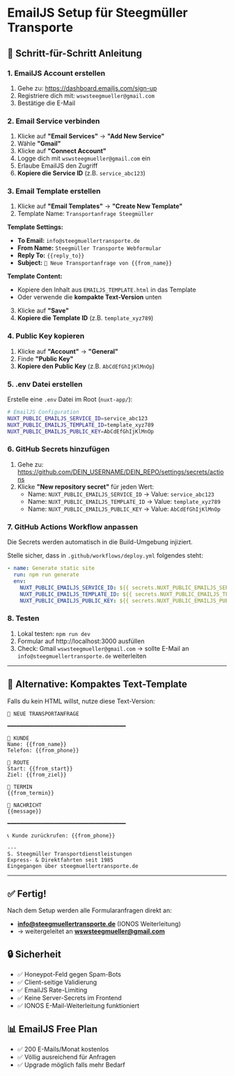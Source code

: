 # EmailJS Setup für Steegmüller Transporte

## 📧 Schritt-für-Schritt Anleitung

### 1. EmailJS Account erstellen

1. Gehe zu: https://dashboard.emailjs.com/sign-up
2. Registriere dich mit: `wswsteegmueller@gmail.com`
3. Bestätige die E-Mail

### 2. Email Service verbinden

1. Klicke auf **"Email Services"** → **"Add New Service"**
2. Wähle **"Gmail"**
3. Klicke auf **"Connect Account"**
4. Logge dich mit `wswsteegmueller@gmail.com` ein
5. Erlaube EmailJS den Zugriff
6. **Kopiere die Service ID** (z.B. `service_abc123`)

### 3. Email Template erstellen

1. Klicke auf **"Email Templates"** → **"Create New Template"**
2. Template Name: `Transportanfrage Steegmüller`

**Template Settings:**

- **To Email:** `info@steegmuellertransporte.de`
- **From Name:** `Steegmüller Transporte Webformular`
- **Reply To:** `{{reply_to}}`
- **Subject:** `🚚 Neue Transportanfrage von {{from_name}}`

**Template Content:**

- Kopiere den Inhalt aus `EMAILJS_TEMPLATE.html` in das Template
- Oder verwende die **kompakte Text-Version** unten

3. Klicke auf **"Save"**
4. **Kopiere die Template ID** (z.B. `template_xyz789`)

### 4. Public Key kopieren

1. Klicke auf **"Account"** → **"General"**
2. Finde **"Public Key"**
3. **Kopiere den Public Key** (z.B. `AbCdEfGhIjKlMnOp`)

### 5. .env Datei erstellen

Erstelle eine `.env` Datei im Root (`nuxt-app/`):

```bash
# EmailJS Configuration
NUXT_PUBLIC_EMAILJS_SERVICE_ID=service_abc123
NUXT_PUBLIC_EMAILJS_TEMPLATE_ID=template_xyz789
NUXT_PUBLIC_EMAILJS_PUBLIC_KEY=AbCdEfGhIjKlMnOp
```

### 6. GitHub Secrets hinzufügen

1. Gehe zu: https://github.com/DEIN_USERNAME/DEIN_REPO/settings/secrets/actions
2. Klicke **"New repository secret"** für jeden Wert:
   - Name: `NUXT_PUBLIC_EMAILJS_SERVICE_ID` → Value: `service_abc123`
   - Name: `NUXT_PUBLIC_EMAILJS_TEMPLATE_ID` → Value: `template_xyz789`
   - Name: `NUXT_PUBLIC_EMAILJS_PUBLIC_KEY` → Value: `AbCdEfGhIjKlMnOp`

### 7. GitHub Actions Workflow anpassen

Die Secrets werden automatisch in die Build-Umgebung injiziert.

Stelle sicher, dass in `.github/workflows/deploy.yml` folgendes steht:

```yaml
- name: Generate static site
  run: npm run generate
  env:
    NUXT_PUBLIC_EMAILJS_SERVICE_ID: ${{ secrets.NUXT_PUBLIC_EMAILJS_SERVICE_ID }}
    NUXT_PUBLIC_EMAILJS_TEMPLATE_ID: ${{ secrets.NUXT_PUBLIC_EMAILJS_TEMPLATE_ID }}
    NUXT_PUBLIC_EMAILJS_PUBLIC_KEY: ${{ secrets.NUXT_PUBLIC_EMAILJS_PUBLIC_KEY }}
```

### 8. Testen

1. Lokal testen: `npm run dev`
2. Formular auf http://localhost:3000 ausfüllen
3. Check: Gmail `wswsteegmueller@gmail.com` → sollte E-Mail an `info@steegmuellertransporte.de` weiterleiten

---

## 📝 Alternative: Kompaktes Text-Template

Falls du kein HTML willst, nutze diese Text-Version:

```
🚚 NEUE TRANSPORTANFRAGE

━━━━━━━━━━━━━━━━━━━━━━━━━━━━━━━━━━━━━━

👤 KUNDE
Name: {{from_name}}
Telefon: {{from_phone}}

📍 ROUTE
Start: {{from_start}}
Ziel: {{from_ziel}}

📅 TERMIN
{{from_termin}}

💬 NACHRICHT
{{message}}

━━━━━━━━━━━━━━━━━━━━━━━━━━━━━━━━━━━━━━

📞 Kunde zurückrufen: {{from_phone}}

---
S. Steegmüller Transportdienstleistungen
Express- & Direktfahrten seit 1985
Eingegangen über steegmuellertransporte.de
```

---

## ✅ Fertig!

Nach dem Setup werden alle Formularanfragen direkt an:

- **info@steegmuellertransporte.de** (IONOS Weiterleitung)
- → weitergeleitet an **wswsteegmueller@gmail.com**

## 🔒 Sicherheit

- ✅ Honeypot-Feld gegen Spam-Bots
- ✅ Client-seitige Validierung
- ✅ EmailJS Rate-Limiting
- ✅ Keine Server-Secrets im Frontend
- ✅ IONOS E-Mail-Weiterleitung funktioniert

## 📊 EmailJS Free Plan

- ✅ 200 E-Mails/Monat kostenlos
- ✅ Völlig ausreichend für Anfragen
- ✅ Upgrade möglich falls mehr Bedarf

